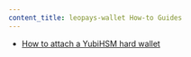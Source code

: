 ```yaml
---
content_title: leopays-wallet How-to Guides
---
```


* [How to attach a YubiHSM hard wallet](how-to-attach-a-yubihsm-hard-wallet.md)
